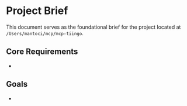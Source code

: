 # Project Brief

This document serves as the foundational brief for the project located at `/Users/mantoci/mcp/mcp-tiingo`.

## Core Requirements

-

## Goals

-

